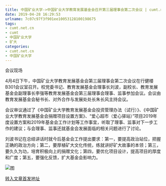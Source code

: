```yaml
---
title: 中国矿业大学->中国矿业大学教育发展基金会召开第三届理事会第二次会议 | cumt.net.cn
date: 2019-04-28 16:29:53
urlname: 7c07c97f3f901ee10053128100198675
tags: 
- cumt.net.cn
- cumt
- 中国矿业大学
- 矿大
categories:
- cumt.net.cn
- 中国矿业大学
---
```


会议现场

4月4日下午，中国矿业大学教育发展基金会第三届理事会第二次会议在行健楼B301会议室召开。校党委书记、教育发展基金会理事长刘波，副校长、教育发展基金会副理事长李强等教育发展基金会第三届理事会理事、监事参加会议。会议由教育发展基金会秘书长、对外合作与发展处处长朱长风主持会议。

会议审议通过了《中国矿业大学教育发展基金会投资管理办法（试行）》、《中国矿业大学教育发展基金会捐赠项目设置方案》、“爱心超市（爱心驿站）”项目2019年度设置方案和2019年基金会工作计划等工作事宜，听取了理事、监事对下一步工作的建议；与会理事、监事还就基金会发展面临的相关问题进行了讨论。

刘波书记在总结讲话时就今后基金会工作提出要求：第一，要提高政治站位，把握正确的政治方向；第二，要厚植矿大文化传统，练就讲好矿大故事的本领；第三，要久久为功，培育积极向上的捐赠文化；第四，要优化项目设计，提高项目的厚度和广度；第五，要强化反馈，扩大基金会影响力。

![图](http://xwzx.cumt.edu.cn/_upload/article/images/38/34/ff64b92c49c18acb6554ba6a749b/49c31cbe-132e-4ef2-a9bf-32de3b220ea9.jpg)

[转入文章首发地址](http://xwzx.cumt.edu.cn/e8/fa/c513a518394/page.htm)